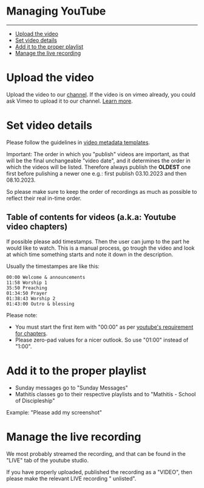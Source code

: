 <h1>Managing YouTube</h1>
<hr>

<!-- TOC -->
* [Upload the video](#upload-the-video)
* [Set video details](#set-video-details)
* [Add it to the proper playlist](#add-it-to-the-proper-playlist)
* [Manage the live recording](#manage-the-live-recording)
<!-- TOC -->

# Upload the video

Upload the video to our [channel](https://studio.youtube.com/channel/UC0uEys0VihIMmJFFL1Swj8g/videos/upload?filter=%5B%5D&sort=%7B%22columnType%22%3A%22date%22%2C%22sortOrder%22%3A%22DESCENDING%22%7D).
If the video is on vimeo already, you could ask Vimeo to upload it to our channel. [Learn more](vimeo.md#publish-from-vimeo-to-youtube-and-facebook).


# Set video details

Please follow the guidelines in [video metadata templates](video_metadata_templates.md).

Important: The order in which you "publish" videos are important, as
that will be the final unchangeable "video date", and it determines the order 
in which the videos will be listed. Therefore always publish the **OLDEST** one first before pulishing a newer one e.g.: first publish 03.10.2023 and then 08.10.2023.

So please make sure to keep the order of recordings as much as possible to reflect
their real in-time order.

## Table of contents for videos (a.k.a: Youtube video chapters)

If possible please add timestamps. Then the user can jump to the part he would like to watch. This is a manual process, go trough the video and look at which time something starts and note it down in the description. 

Usually the timestampes are like this:

```
00:00 Welcome & announcements
11:58 Worship 1
35:50 Preaching
01:34:50 Prayer
01:38:43 Worship 2
01:43:00 Outro & blessing
```

Please note:
 * You must start the first item with "00:00" as per [youtube's requirement for chapters](https://support.google.com/youtube/answer/9884579?hl=en).
 * Please zero-pad values for a nicer outlook. So use "01:00" instead of "1:00".


# Add it to the proper playlist

* Sunday messages go to "Sunday Messages"
* Mathitís classes go to their respective playlists and to "Mathitís - School of Discipleship"

Example:
"Please add my screenshot"

# Manage the live recording

We most probably streamed the recording, and that can be found in the "LIVE" tab of the youtube studio.

If you have properly uploaded, published the recording as a "VIDEO", then please make the relevant LIVE recording "
unlisted".

